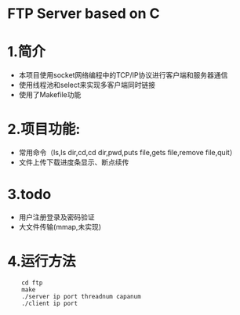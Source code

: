 FTP Server based on C
====
# 1.简介
* 本项目使用socket网络编程中的TCP/IP协议进行客户端和服务器通信
* 使用线程池和select来实现多客户端同时链接
* 使用了Makefile功能
# 2.项目功能:
* 常用命令（ls,ls dir,cd,cd dir,pwd,puts file,gets file,remove file,quit）
* 文件上传下载进度条显示、断点续传
# 3.todo
* 用户注册登录及密码验证
* 大文件传输(mmap,未实现)
# 4.运行方法
```
	cd ftp
	make
	./server ip port threadnum capanum
	./client ip port
```
